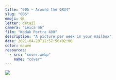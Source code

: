 ```yaml
---
title: "005 — Around the GR34"
slug: "005"
emoji: 😃
letter: detail
camera: "Leica m6"
film: "Kodak Portra 400"
description: "A picture per week in your mailbox"
date: 2021-04-20T12:57:50+02:00
color: mauve
resources:
  - src: "cover.webp"
    name: "cover"
---
```

![](cover)
